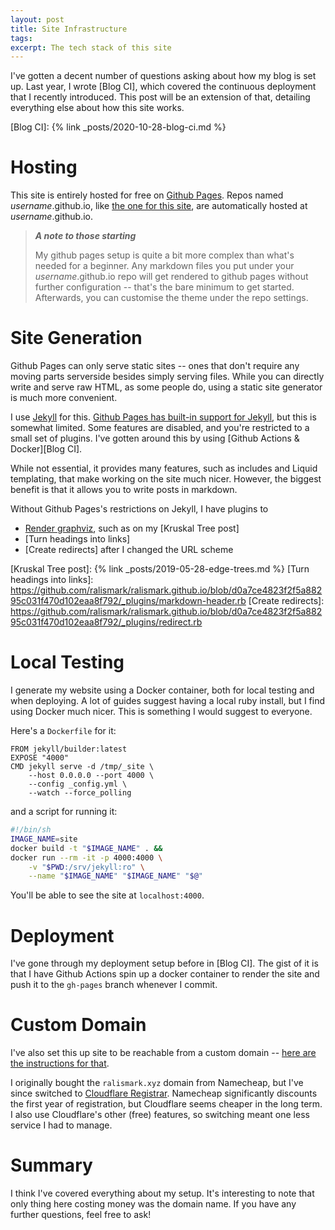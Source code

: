 ```yaml
---
layout: post
title: Site Infrastructure
tags:
excerpt: The tech stack of this site
---
```


I've gotten a decent number of questions asking about how my blog is set up. Last year, I wrote [Blog CI], which covered the continuous deployment that I recently introduced. This post will be an extension of that, detailing everything else about how this site works.

[Blog CI]: {% link _posts/2020-10-28-blog-ci.md %}

<!--more-->

# Hosting

This site is entirely hosted for free on [Github Pages]. Repos named *username*.github.io, like [the one for this site][repo], are automatically hosted at *username*.github.io.

[Github Pages]: https://pages.github.com/
[repo]: https://github.com/ralismark/ralismark.github.io/

> _**A note to those starting**_
> 
> My github pages setup is quite a bit more complex than what's needed for a beginner. Any markdown files you put under your *username*.github.io repo will get rendered to github pages without further configuration -- that's the bare minimum to get started. Afterwards, you can customise the theme under the repo settings.

# Site Generation

Github Pages can only serve static sites -- ones that don't require any moving parts serverside besides simply serving files. While you can directly write and serve raw HTML, as some people do, using a static site generator is much more convenient.

I use [Jekyll] for this. [Github Pages has built-in support for Jekyll][github-pages-jekyll], but this is somewhat limited. Some features are disabled, and you're restricted to a small set of plugins. I've gotten around this by using [Github Actions & Docker][Blog CI].

[Jekyll]: https://jekyllrb.com/
[github-pages-jekyll]: https://docs.github.com/en/free-pro-team@latest/github/working-with-github-pages/about-github-pages-and-jekyll

While not essential, it provides many features, such as includes and Liquid templating, that make working on the site much nicer. However, the biggest benefit is that it allows you to write posts in markdown.

Without Github Pages's restrictions on Jekyll, I have plugins to

- [Render graphviz], such as on my [Kruskal Tree post]
- [Turn headings into links]
- [Create redirects] after I changed the URL scheme

[Render graphviz]: https://github.com/ralismark/ralismark.github.io/blob/d0a7ce4823f2f5a88295c031f470d102eaa8f792/_plugins/graphviz.rb
[Kruskal Tree post]: {% link _posts/2019-05-28-edge-trees.md %}
[Turn headings into links]: https://github.com/ralismark/ralismark.github.io/blob/d0a7ce4823f2f5a88295c031f470d102eaa8f792/_plugins/markdown-header.rb
[Create redirects]: https://github.com/ralismark/ralismark.github.io/blob/d0a7ce4823f2f5a88295c031f470d102eaa8f792/_plugins/redirect.rb

# Local Testing

I generate my website using a Docker container, both for local testing and when deploying. A lot of guides suggest having a local ruby install, but I find using Docker much nicer. This is something I would suggest to everyone.

Here's a `Dockerfile` for it:

```docker
FROM jekyll/builder:latest
EXPOSE "4000"
CMD jekyll serve -d /tmp/_site \
	--host 0.0.0.0 --port 4000 \
	--config _config.yml \
	--watch --force_polling
```

and a script for running it:

```sh
#!/bin/sh
IMAGE_NAME=site
docker build -t "$IMAGE_NAME" . &&
docker run --rm -it -p 4000:4000 \
	-v "$PWD:/srv/jekyll:ro" \
	--name "$IMAGE_NAME" "$IMAGE_NAME" "$@"
```

You'll be able to see the site at `localhost:4000`.

# Deployment

I've gone through my deployment setup before in [Blog CI]. The gist of it is that I have Github Actions spin up a docker container to render the site and push it to the `gh-pages` branch whenever I commit.

# Custom Domain

I've also set this up site to be reachable from a custom domain -- [here are the instructions for that][custom-domain].

[custom-domain]: https://docs.github.com/en/free-pro-team@latest/github/working-with-github-pages/managing-a-custom-domain-for-your-github-pages-site

I originally bought the `ralismark.xyz` domain from Namecheap, but I've since switched to [Cloudflare Registrar]. Namecheap significantly discounts the first year of registration, but Cloudflare seems cheaper in the long term. I also use Cloudflare's other (free) features, so switching meant one less service I had to manage.

[Cloudflare Registrar]: https://www.cloudflare.com/en/products/registrar/

# Summary

I think I've covered everything about my setup. It's interesting to note that only thing here costing money was the domain name. If you have any further questions, feel free to ask!
